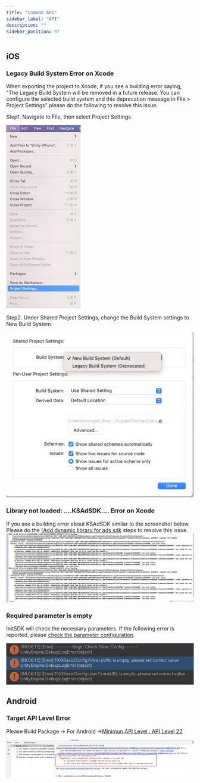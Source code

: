 ```yaml
---
title: "Common API"
sidebar_label: "API"
description: ""
sidebar_position: 97
---
```


## iOS
### Legacy Build System Error on Xcode

When exporting the project to Xcode, if you see a building error saying, "The Legacy Build System will be removed in a future release. You can configure the selected build system and this deprecation message in File > Project Settings" please do the following to resolve this issue.   


Step1. Navigate to File, then select Project Settings  

![iOS Symbols](/img/tkg/faq/legal01.png) 
  
Step2. Under Shared Project Settings, change the Build System settings to New Build System  

![iOS Symbols](/img/tkg/faq/legal02.png)

### Library not loaded:  ....KSAdSDK....  Error on Xcode   
If you see a building error about KSAdSDK similar to the screenshot below. Please do the [[Add dynamic library for ads sdk](./tkg-integration/sdk-projectsettings/sdk-projectsettings-ios.md) steps to resolve this issue.
![ks_01_error](/img/tkg/sdk-config/projectsettings/ks_01_error.png)


### Required parameter is empty

InitSDK will check the necessary parameters. If the following error is reported, please [check the parameter configuration](./tkg-integration/sdk-basic/sdk-config.md).  

![check_config](/img/tkg/basicintegration/checkConfig.jpeg)

## Android

### Target API Level Error
Please Build Package -> For Android ->[Minimun API Level : API Level 22](./tkg-integration/sdk-projectsettings/sdk-projectsettings-android.md)

![Target API Level Error](/img/tkg/faq/androidtargetapi.jpg)